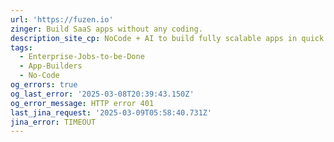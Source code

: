 ```yaml
---
url: 'https://fuzen.io'
zinger: Build SaaS apps without any coding.
description_site_cp: NoCode + AI to build fully scalable apps in quick time and low cost.
tags:
  - Enterprise-Jobs-to-be-Done
  - App-Builders
  - No-Code
og_errors: true
og_last_error: '2025-03-08T20:39:43.150Z'
og_error_message: HTTP error 401
last_jina_request: '2025-03-09T05:58:40.731Z'
jina_error: TIMEOUT
---
```


